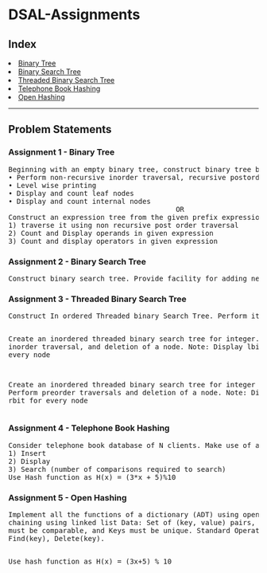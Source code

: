 # DSAL-Assignments

## Index

<li>
<a href="#assn1"> Binary Tree </a>
</li>
<li>
<a href="#assn2"> Binary Search Tree </a>
</li>
<li>
<a href="#assn3"> Threaded Binary Search Tree </a>
</li>
<li>
<a href="#assn4"> Telephone Book Hashing </a>
</li>
<li>
<a href="#assn5"> Open Hashing</a>
</li>
<hr>

## Problem Statements

<h3 id="assn1">Assignment 1 - Binary Tree</h3>
<pre>
Beginning with an empty binary tree, construct binary tree by inserting the values in the order given. After constructing a binary tree perform following operations on it-
• Perform non-recursive inorder traversal, recursive postorder
• Level wise printing
• Display and count leaf nodes
• Display and count internal nodes
                                        OR
Construct an expression tree from the given prefix expression (e.g. +--a*bc/def) and perform following operations on it
1) traverse it using non recursive post order traversal
2) Count and Display operands in given expression
3) Count and display operators in given expression
</pre>

<h3 id="assn2">Assignment 2 - Binary Search Tree</h3>
<pre>
Construct binary search tree. Provide facility for adding new entries, deleting any element. Provide facility to display whole data sorted in ascending order using non- recursive traversal. Search an element present in a tree and display number of comparisons required to search.
</pre>

<h3 id="assn3">Assignment 3 - Threaded Binary Search Tree</h3>
<pre>
Construct In ordered Threaded binary Search Tree. Perform its inorder traversal. Display Smallest and largest value in it. Display lbit and rbit of each node.

Create an inordered threaded binary search tree for integer. Perform inorder traversal,
and deletion of a node.
Note: Display lbit, rbit for every node

Create an inordered threaded binary search tree for integer value. Perform preorder traversals and deletion of a node.
Note: Display lbit, rbit for every node
</pre>

<h3 id="assn4">Assignment 4 - Telephone Book Hashing</h3>
<pre>
Consider telephone book database of N clients. Make use of a hash table implementation to quickly look up client‘s telephone number. Make use of two collision handling techniques and compare them using number of comparisons required to find a set of telephone numbers (Note: Use linear probing with replacement and without replacement). Perform following operations
1) Insert
2) Display
3) Search (number of comparisons required to search)
Use Hash function as H(x) = (3*x + 5)%10
</pre>

<h3 id="assn5">Assignment 5 - Open Hashing</h3>
<pre>
Implement all the functions of a dictionary (ADT) using open hashing technique: separate 
chaining using linked list Data: Set of (key, value) pairs, Keys are mapped to values, Keys 
must be comparable, and Keys must be unique. Standard Operations: Insert (key, value), 
Find(key), Delete(key). 

Use hash function as H(x) = (3x+5) % 10
</pre>